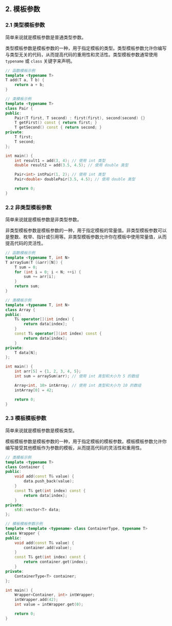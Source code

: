 ## 2. 模板参数

### 2.1 类型模板参数

简单来说就是模板参数是普通类型参数。

类型模板参数是模板参数的一种，用于指定模板的类型。类型模板参数允许你编写与类型无关的代码，从而提高代码的重用性和灵活性。类型模板参数通常使用 `typename` 或 `class` 关键字来声明。


```cpp
// 函数模板示例
template <typename T>
T add(T a, T b) {
    return a + b;
}

// 类模板示例
template <typename T>
class Pair {
public:
    Pair(T first, T second) : first(first), second(second) {}
    T getFirst() const { return first; }
    T getSecond() const { return second; }
private:
    T first;
    T second;
};

int main() {
    int result1 = add(3, 4); // 使用 int 类型
    double result2 = add(3.5, 4.5); // 使用 double 类型

    Pair<int> intPair(1, 2); // 使用 int 类型
    Pair<double> doublePair(3.5, 4.5); // 使用 double 类型

    return 0;
}
```

### 2.2 非类型模板参数

简单来说就是模板参数是非类型参数。

非类型模板参数是模板参数的一种，用于指定模板的常量值。非类型模板参数可以是整数、枚举、指针或引用等。非类型模板参数允许你在模板中使用常量值，从而提高代码的灵活性。

```cpp
// 函数模板示例
template <typename T, int N>
T arraySum(T (&arr)[N]) {
    T sum = 0;
    for (int i = 0; i < N; ++i) {
        sum += arr[i];
    }
    return sum;
}

// 类模板示例
template <typename T, int N>
class Array {
public:
    T& operator[](int index) {
        return data[index];
    }
    const T& operator[](int index) const {
        return data[index];
    }
private:
    T data[N];
};

int main() {
    int arr[5] = {1, 2, 3, 4, 5};
    int sum = arraySum(arr); // 使用 int 类型和大小为 5 的数组

    Array<int, 10> intArray; // 使用 int 类型和大小为 10 的数组
    intArray[0] = 42;

    return 0;
}
```

### 2.3 模板模板参数

简单来说就是模板参数是模板类型。

模板模板参数是模板参数的一种，用于指定模板的模板参数。模板模板参数允许你编写接受其他模板作为参数的模板，从而提高代码的灵活性和重用性。

```cpp
// 类模板示例
template <typename T>
class Container {
public:
    void add(const T& value) {
        data.push_back(value);
    }
    const T& get(int index) const {
        return data[index];
    }
private:
    std::vector<T> data;
};

// 模板模板参数示例
template <template <typename> class ContainerType, typename T>
class Wrapper {
public:
    void add(const T& value) {
        container.add(value);
    }
    const T& get(int index) const {
        return container.get(index);
    }
private:
    ContainerType<T> container;
};

int main() {
    Wrapper<Container, int> intWrapper;
    intWrapper.add(42);
    int value = intWrapper.get(0);

    return 0;
}
```

